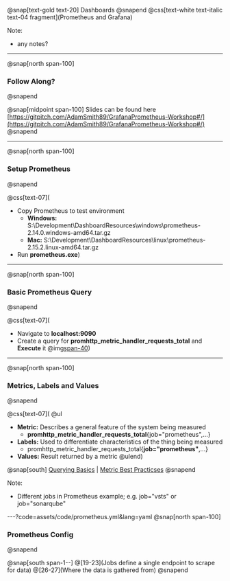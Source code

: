 @snap[text-gold text-20]
Dashboards
@snapend
@css[text-white text-italic text-04 fragment](Prometheus and Grafana)

Note:   
- any notes?

---
@snap[north span-100]
### Follow Along?
@snapend

@snap[midpoint span-100]
Slides can be found here<br>
[https://gitpitch.com/AdamSmith89/GrafanaPrometheus-Workshop#/](https://gitpitch.com/AdamSmith89/GrafanaPrometheus-Workshop#/)
@snapend

---
@snap[north span-100]
### Setup Prometheus
@snapend

@css[text-07](
- Copy Prometheus to test environment
  - **Windows:** S:\Development\DashboardResources\windows\prometheus-2.14.0.windows-amd64.tar.gz
  - **Mac:** S:\Development\DashboardResources\linux\prometheus-2.15.2.linux-amd64.tar.gz
- Run **prometheus.exe**)

---
@snap[north span-100]
### Basic Prometheus Query
@snapend

@css[text-07](
- Navigate to **localhost:9090**
- Create a query for **promhttp_metric_handler_requests_total** and **Execute** it
@img[span-40](assets/img/prometheus-query.png))

---
@snap[north span-100]
### Metrics, Labels and Values
@snapend

@css[text-07](
@ul
- **Metric:** Describes a general feature of the system being measured
  - **promhttp_metric_handler_requests_total**{job="prometheus",...}
- **Labels:** Used to differentiate characteristics of the thing being measured
  - promhttp_metric_handler_requests_total{**job="prometheus"**,...}
- **Values:** Result returned by a metric
@ulend)

@snap[south]
[Querying Basics](https://prometheus.io/docs/prometheus/latest/querying/basics/)
|
[Metric Best Practicses](https://prometheus.io/docs/practices/naming/)
@snapend

Note:
- Different jobs in Prometheus example; e.g. job="vsts" or job="sonarqube"

---?code=assets/code/prometheus.yml&lang=yaml
@snap[north span-100]
### Prometheus Config
@snapend

@snap[south span-1--]
@[19-23](Jobs define a single endpoint to scrape for data)
@[26-27](Where the data is gathered from)
@snapend

<!-- @snap[west fragment]
@fa[play fa-4x]
@snapend -->